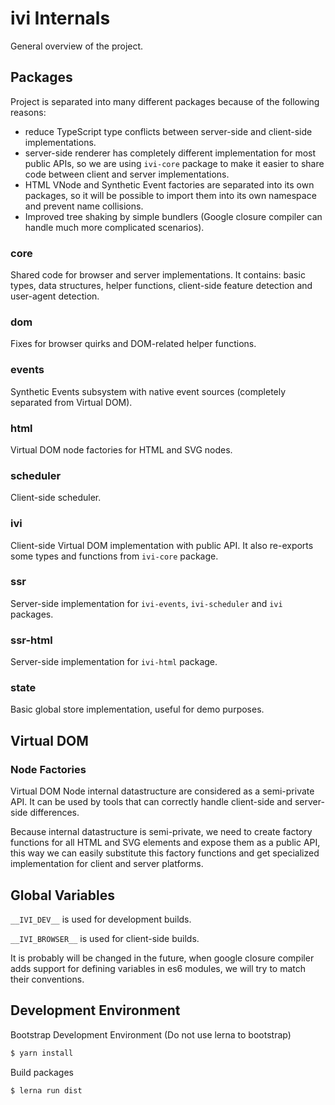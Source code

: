 # ivi Internals

General overview of the project.

## Packages

Project is separated into many different packages because of the following reasons:

- reduce TypeScript type conflicts between server-side and client-side implementations.
- server-side renderer has completely different implementation for most public APIs, so we are using `ivi-core` package
to make it easier to share code between client and server implementations.
- HTML VNode and Synthetic Event factories are separated into its own packages, so it will be possible to import them
into its own namespace and prevent name collisions.
- Improved tree shaking by simple bundlers (Google closure compiler can handle much more complicated scenarios).

### core

Shared code for browser and server implementations. It contains: basic types, data structures, helper functions,
client-side feature detection and user-agent detection.

### dom

Fixes for browser quirks and DOM-related helper functions.

### events

Synthetic Events subsystem with native event sources (completely separated from Virtual DOM).

### html

Virtual DOM node factories for HTML and SVG nodes.

### scheduler

Client-side scheduler.

### ivi

Client-side Virtual DOM implementation with public API. It also re-exports some types and functions from `ivi-core`
package.

### ssr

Server-side implementation for `ivi-events`, `ivi-scheduler` and `ivi` packages.

### ssr-html

Server-side implementation for `ivi-html` package.

### state

Basic global store implementation, useful for demo purposes.

## Virtual DOM

### Node Factories

Virtual DOM Node internal datastructure are considered as a semi-private API. It can be used by tools that can
correctly handle client-side and server-side differences.

Because internal datastructure is semi-private, we need to create factory functions for all HTML and SVG elements and
expose them as a public API, this way we can easily substitute this factory functions and get specialized
implementation for client and server platforms.

## Global Variables

`__IVI_DEV__` is used for development builds.

`__IVI_BROWSER__` is used for client-side builds.

It is probably will be changed in the future, when google closure compiler adds support for defining variables in es6
modules, we will try to match their conventions.

## Development Environment

Bootstrap Development Environment (Do not use lerna to bootstrap)

```sh
$ yarn install
```

Build packages

```sh
$ lerna run dist
```